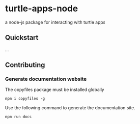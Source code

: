 # turtle-apps-node
a node-js package for interacting with turtle apps

## Quickstart

...

## Contributing

### Generate documentation website

The copyfiles package must be installed globally

`npm i copyfiles -g`

Use the following command to generate the documentation site.

`npm run docs`
